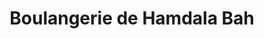 ---
title: "Boulangerie de Hamdala Bah"
url: /faranah/boulangerie-de-hamdala-bah/
shop: Bäckerei
---